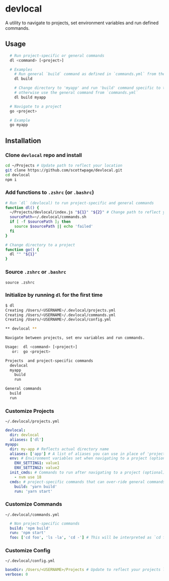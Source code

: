 # devlocal

A utility to navigate to projects, set environment variables and run defined commands.

## Usage

```bash
  # Run project-specific or general commands
  dl <command> [<project>]

  # Examples
    # Run general `build` command as defined in `commands.yml` from the current directory
    dl build

    # Change directory to 'myapp' and run 'build' command specific to the project if defined,
    # otherwise use the general command from `commands.yml`
    dl build myapp

  # Navigate to a project
  go <project>

  # Example
  go myapp
```

## Installation

### Clone `devlocal` repo and install

```bash
cd ~/Projects # Update path to reflect your location
git clone https://github.com/scottwpage/devlocal.git
cd devlocal
npm i
```

### Add functions to `.zshrc` (or `.bashrc`)

```bash
# Run `dl` (devlocal) to run project-specific and general commands
function dl() {
  ~/Projects/devlocal/index.js "${1}" "${2}" # Change path to reflect your projects directory
  sourcePath=~/.devlocal/commands.sh
  if [ -f $sourcePath ]; then
    source $sourcePath || echo 'failed'
  fi
}

# Change directory to a project
function go() {
  dl "" "${1}"
}
```

### Source `.zshrc` or `.bashrc`

`source .zshrc`

### Initialize by running `dl` for the first time

```bash
$ dl
Creating /Users/<USERNAME>/.devlocal/projects.yml
Creating /Users/<USERNAME>/.devlocal/commands.yml
Creating /Users/<USERNAME>/.devlocal/config.yml

** devlocal **

Navigate between projects, set env variables and run commands.

Usage:  dl <command> [<project>]
   or:  go <project>

Projects  and project-specific commands
  devlocal
  myapp
    build
    run

General commands
  build
  run
```

### Customize Projects

`~/.devlocal/projects.yml`

```yml
devlocal:
  dir: devlocal
  aliases: ['dl']
myapp:
  dir: my-app # Reflects actual directory name
  aliases: ['app'] # A list of aliases you can use in place of 'project' argument (optional)
  env: # Environment variables set when navigating to a project (optional)
    ENV_SETTING1: value1
    ENV_SETTING2: value2
  init_cmds: # Commands to run after navigating to a project (optional)
    - nvm use 18
  cmds: # project-specific commands that can over-ride general commands (optional)
    build: 'yarn build'
    run: 'yarn start'
```

### Customize Commands

`~/.devlocal/commands.yml`

```yml
  # Non project-specific commands
  build: 'npm build'
  run: 'npm start'
  foo: ['cd foo', 'ls -la', 'cd -'] # This will be interpreted as `cd foo && ls -la && cd -`
```

### Customize Config

`~/.devlocal/config.yml`

```yml
baseDir: /Users/<USERNAME>/Projects # Update to reflect your projects location
verbose: 0
```
